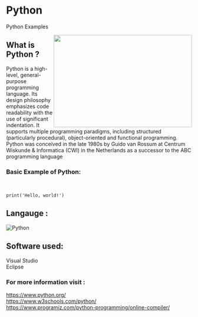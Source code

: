 # Python
Python Examples


<img align="right" height="250" width="375" alt="" src="https://www.invensis.net/blog/wp-content/uploads/2015/05/Benefits-of-Python-over-other-programming-languages-invensis.jpg" />

## What is Python ?
Python is a high-level, general-purpose programming language. Its design philosophy emphasizes code readability with the use of significant indentation. It supports multiple programming paradigms, including structured (particularly procedural), object-oriented and functional programming.
Python was conceived in the late 1980s by Guido van Rossum at Centrum Wiskunde & Informatica (CWI) in the Netherlands as a successor to the ABC programming language

### Basic Example of Python:
<br>

```
print('Hello, world!')
```
## Langauge :
![Python](https://img.shields.io/badge/python-3670A0?style=for-the-badge&logo=python&logoColor=ffdd54)

## Software used:
Visual Studio <br>
Eclipse <br>

### For more information visit :
https://www.python.org/ <br>
https://www.w3schools.com/python/ <br>
https://www.programiz.com/python-programming/online-compiler/
